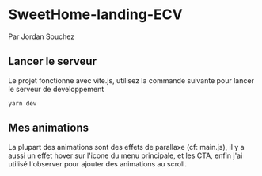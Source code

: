 # SweetHome-landing-ECV
Par Jordan Souchez

## Lancer le serveur

Le projet fonctionne avec vite.js, utilisez la commande suivante pour lancer le serveur de developpement

```
yarn dev
```

## Mes animations

La plupart des animations sont des effets de parallaxe (cf: main.js), il y a aussi un effet hover sur l'icone du menu principale, et les CTA, enfin j'ai utilisé l'observer pour ajouter des animations au scroll.
